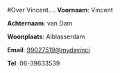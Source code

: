 #Over Vincent....
**Voornaam**: Vincent

**Achternaam**: van Dam

**Woonplaats**: Alblasserdam

**Email**: [99027519@mydavinci](99027519@mydavinci.nl)

**Tel**: 06-39633539